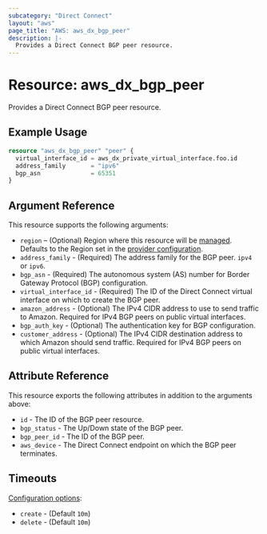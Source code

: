 ```yaml
---
subcategory: "Direct Connect"
layout: "aws"
page_title: "AWS: aws_dx_bgp_peer"
description: |-
  Provides a Direct Connect BGP peer resource.
---
```


# Resource: aws_dx_bgp_peer

Provides a Direct Connect BGP peer resource.

## Example Usage

```terraform
resource "aws_dx_bgp_peer" "peer" {
  virtual_interface_id = aws_dx_private_virtual_interface.foo.id
  address_family       = "ipv6"
  bgp_asn              = 65351
}
```

## Argument Reference

This resource supports the following arguments:

* `region` – (Optional) Region where this resource will be [managed](https://docs.aws.amazon.com/general/latest/gr/rande.html#regional-endpoints). Defaults to the Region set in the [provider configuration](https://registry.terraform.io/providers/hashicorp/aws/latest/docs#aws-configuration-reference).
* `address_family` - (Required) The address family for the BGP peer. `ipv4 ` or `ipv6`.
* `bgp_asn` - (Required) The autonomous system (AS) number for Border Gateway Protocol (BGP) configuration.
* `virtual_interface_id` - (Required) The ID of the Direct Connect virtual interface on which to create the BGP peer.
* `amazon_address` - (Optional) The IPv4 CIDR address to use to send traffic to Amazon.
Required for IPv4 BGP peers on public virtual interfaces.
* `bgp_auth_key` - (Optional) The authentication key for BGP configuration.
* `customer_address` - (Optional) The IPv4 CIDR destination address to which Amazon should send traffic.
Required for IPv4 BGP peers on public virtual interfaces.

## Attribute Reference

This resource exports the following attributes in addition to the arguments above:

* `id` - The ID of the BGP peer resource.
* `bgp_status` - The Up/Down state of the BGP peer.
* `bgp_peer_id` - The ID of the BGP peer.
* `aws_device` - The Direct Connect endpoint on which the BGP peer terminates.

## Timeouts

[Configuration options](https://developer.hashicorp.com/terraform/language/resources/syntax#operation-timeouts):

- `create` - (Default `10m`)
- `delete` - (Default `10m`)
